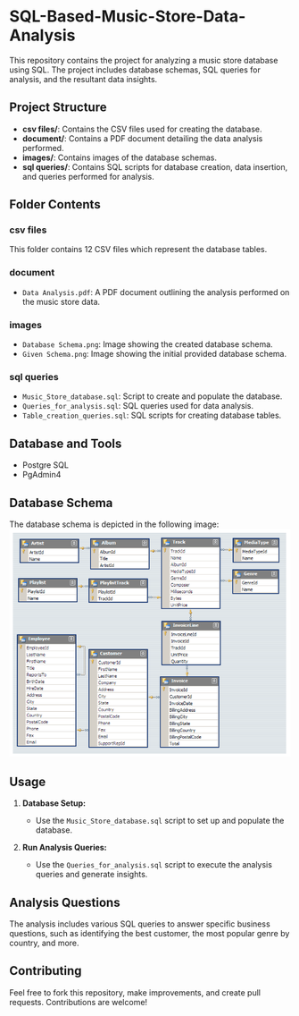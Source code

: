 # SQL-Based-Music-Store-Data-Analysis

This repository contains the project for analyzing a music store database using SQL. The project includes database schemas, SQL queries for analysis, and the resultant data insights.

## Project Structure

- **csv files/**: Contains the CSV files used for creating the database.
- **document/**: Contains a PDF document detailing the data analysis performed.
- **images/**: Contains images of the database schemas.
- **sql queries/**: Contains SQL scripts for database creation, data insertion, and queries performed for analysis.

## Folder Contents

### csv files
This folder contains 12 CSV files which represent the database tables.

### document
- `Data Analysis.pdf`: A PDF document outlining the analysis performed on the music store data.

### images
- `Database Schema.png`: Image showing the created database schema.
- `Given Schema.png`: Image showing the initial provided database schema.

### sql queries
- `Music_Store_database.sql`: Script to create and populate the database.
- `Queries_for_analysis.sql`: SQL queries used for data analysis.
- `Table_creation_queries.sql`: SQL scripts for creating database tables.

## Database and Tools
* Postgre SQL
* PgAdmin4

## Database Schema

The database schema is depicted in the following image:
![Database Schema](images/Database%20Schema.png)


## Usage

1. **Database Setup:**
   - Use the `Music_Store_database.sql` script to set up and populate the database.

2. **Run Analysis Queries:**
   - Use the `Queries_for_analysis.sql` script to execute the analysis queries and generate insights.

## Analysis Questions

The analysis includes various SQL queries to answer specific business questions, such as identifying the best customer, the most popular genre by country, and more.

## Contributing

Feel free to fork this repository, make improvements, and create pull requests. Contributions are welcome!





